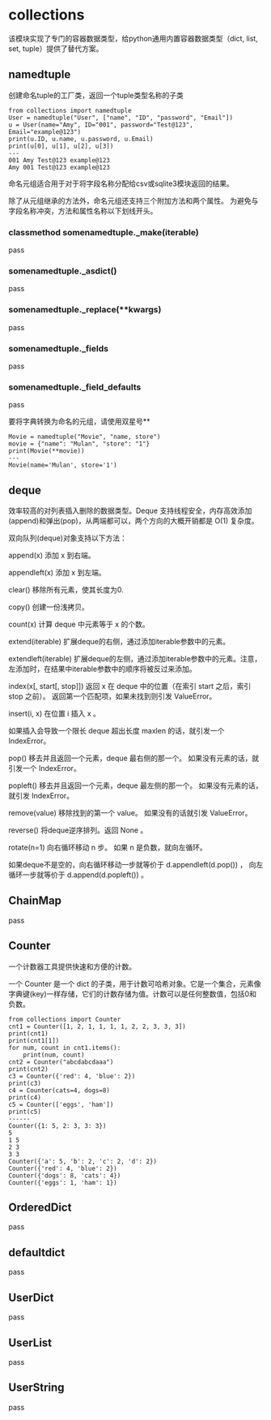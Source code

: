 # collections 

该模块实现了专门的容器数据类型，给python通用内置容器数据类型（dict, list, set, tuple）提供了替代方案。

## namedtuple

创建命名tuple的工厂类，返回一个tuple类型名称的子类

    from collections import namedtuple
    User = namedtuple("User", ["name", "ID", "password", "Email"])
    u = User(name="Amy", ID="001", password="Test@123", Email="example@123")
    print(u.ID, u.name, u.password, u.Email)
    print(u[0], u[1], u[2], u[3])
    ---
    001 Amy Test@123 example@123
    Amy 001 Test@123 example@123

命名元组适合用于对于将字段名称分配给csv或sqlite3模块返回的结果。

除了从元组继承的方法外，命名元组还支持三个附加方法和两个属性。 为避免与字段名称冲突，方法和属性名称以下划线开头。

### classmethod somenamedtuple._make(iterable)

pass

### somenamedtuple._asdict()

pass

### somenamedtuple._replace(**kwargs)

pass

### somenamedtuple._fields

pass

### somenamedtuple._field_defaults

pass

要将字典转换为命名的元组，请使用双星号**

    Movie = namedtuple("Movie", "name, store")
    movie = {"name": "Mulan", "store": "1"}
    print(Movie(**movie))
    ---
    Movie(name='Mulan', store='1')


## deque

效率较高的对列表插入删除的数据类型。Deque 支持线程安全，内存高效添加(append)和弹出(pop)，从两端都可以，两个方向的大概开销都是 O(1) 复杂度。

双向队列(deque)对象支持以下方法：

append(x)
添加 x 到右端。

appendleft(x)
添加 x 到左端。

clear()
移除所有元素，使其长度为0.

copy()
创建一份浅拷贝。

count(x)
计算 deque 中元素等于 x 的个数。

extend(iterable)
扩展deque的右侧，通过添加iterable参数中的元素。

extendleft(iterable)
扩展deque的左侧，通过添加iterable参数中的元素。注意，左添加时，在结果中iterable参数中的顺序将被反过来添加。

index(x[, start[, stop]])
返回 x 在 deque 中的位置（在索引 start 之后，索引 stop 之前）。 返回第一个匹配项，如果未找到则引发 ValueError。

insert(i, x)
在位置 i 插入 x 。

如果插入会导致一个限长 deque 超出长度 maxlen 的话，就引发一个 IndexError。

pop()
移去并且返回一个元素，deque 最右侧的那一个。 如果没有元素的话，就引发一个 IndexError。

popleft()
移去并且返回一个元素，deque 最左侧的那一个。 如果没有元素的话，就引发 IndexError。

remove(value)
移除找到的第一个 value。 如果没有的话就引发 ValueError。

reverse()
将deque逆序排列。返回 None 。

rotate(n=1)
向右循环移动 n 步。 如果 n 是负数，就向左循环。

如果deque不是空的，向右循环移动一步就等价于 d.appendleft(d.pop()) ， 向左循环一步就等价于 d.append(d.popleft()) 。

## ChainMap

pass

## Counter

一个计数器工具提供快速和方便的计数。

一个 Counter 是一个 dict 的子类，用于计数可哈希对象。它是一个集合，元素像字典键(key)一样存储，它们的计数存储为值。计数可以是任何整数值，包括0和负数。

    from collections import Counter
    cnt1 = Counter([1, 2, 1, 1, 1, 1, 2, 2, 3, 3, 3])
    print(cnt1)
    print(cnt1[1])
    for num, count in cnt1.items():
        print(num, count)
    cnt2 = Counter("abcdabcdaaa")
    print(cnt2)
    c3 = Counter({'red': 4, 'blue': 2})
    print(c3)
    c4 = Counter(cats=4, dogs=8)
    print(c4)
    c5 = Counter(['eggs', 'ham'])
    print(c5)
    ------
    Counter({1: 5, 2: 3, 3: 3})
    5
    1 5
    2 3
    3 3
    Counter({'a': 5, 'b': 2, 'c': 2, 'd': 2})
    Counter({'red': 4, 'blue': 2})
    Counter({'dogs': 8, 'cats': 4})
    Counter({'eggs': 1, 'ham': 1})

## OrderedDict

pass

## defaultdict

pass

## UserDict

pass

## UserList

pass

## UserString

pass